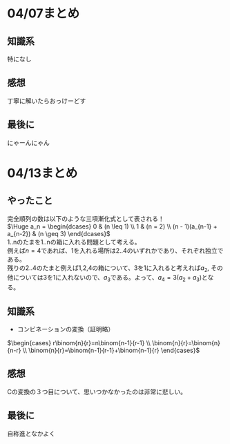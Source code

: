 # 04/07まとめ
## 知識系
特になし
## 感想
丁寧に解いたらおっけーどす
## 最後に
にゃーんにゃん
# 04/13まとめ
## やったこと
完全順列の数は以下のような三項漸化式として表される！  
$`\Huge a_n = 
\begin{dcases}
0 & (n \leq 1) \\
1 & (n = 2) \\
(n - 1)(a_{n-1} + a_{n-2}) & (n \geq 3)
\end{dcases}`$  
1..nのたまを1..nの箱に入れる問題として考える。  
例えば$`n=4`$であれば、1を入れる場所は2..4のいずれかであり、それぞれ独立である。  
残りの2..4のたまと例えば1,2,4の箱について、3を1に入れると考えれば$`a_2`$, その他については3を1に入れないので、$`a_3`$である。よって、$`a_4=3(a_2+a_3)`$となる。
## 知識系
* コンビネーションの変換（証明略）  
  
$`\begin{cases}
r\binom{n}{r}=n\binom{n-1}{r-1} \\
\binom{n}{r}=\binom{n}{n-r} \\
\binom{n}{r}=\binom{n-1}{r-1}+\binom{n-1}{r}
\end{cases}`$
## 感想
Cの変換の３つ目について、思いつかなかったのは非常に悲しい。
## 最後に
自称進となかよく
